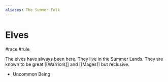 ```yaml
---
aliases: The Summer Folk
---
```

# Elves
#race #rule 


The elves have always been here. They live in the Summer Lands. They are known to be great [[Warriors]] and [[Mages]] but reclusive.

- Uncommon Being